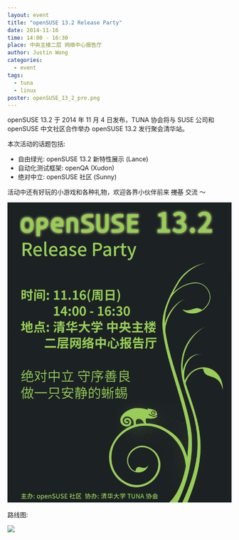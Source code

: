 ```yaml
---
layout: event
title: "openSUSE 13.2 Release Party"
date: 2014-11-16
time: 14:00 - 16:30
place: 中央主楼二层 网络中心报告厅
author: Justin Wong
categories:
  - event
tags:
  - tuna
  - linux
poster: openSUSE_13_2_pre.png
---
```


openSUSE 13.2 于 2014 年 11 月 4 日发布，TUNA 协会将与 SUSE 公司和 openSUSE 中文社区合作举办 openSUSE 13.2 发行聚会清华站。

本次活动的话题包括:

- 自由绿光: openSUSE 13.2 新特性展示 (Lance)
- 自动化测试框架: openQA  (Xudon)
- 绝对中立: openSUSE 社区 (Sunny)

活动中还有好玩的小游戏和各种礼物，欢迎各界小伙伴前来 <s>搅基</s> 交流 ～

<!--more-->

![](/assets/img/events/openSUSE_13_2_pre.png)


路线图:

![](http://lt-file.b0.upaiyun.com/files/2014/09/sfd2014-map.jpg)

